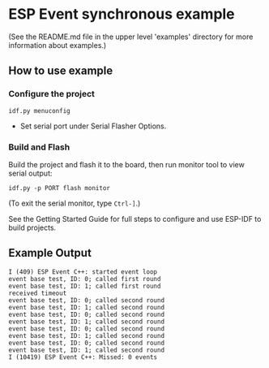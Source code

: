 # ESP Event synchronous example

(See the README.md file in the upper level 'examples' directory for more information about examples.)


## How to use example

### Configure the project

```
idf.py menuconfig
```

* Set serial port under Serial Flasher Options.

### Build and Flash

Build the project and flash it to the board, then run monitor tool to view serial output:

```
idf.py -p PORT flash monitor
```

(To exit the serial monitor, type ``Ctrl-]``.)

See the Getting Started Guide for full steps to configure and use ESP-IDF to build projects.

## Example Output

```
I (409) ESP Event C++: started event loop
event base test, ID: 0; called first round
event base test, ID: 1; called first round
received timeout
event base test, ID: 0; called second round
event base test, ID: 1; called second round
event base test, ID: 0; called second round
event base test, ID: 1; called second round
event base test, ID: 0; called second round
event base test, ID: 1; called second round
event base test, ID: 0; called second round
event base test, ID: 1; called second round
I (10419) ESP Event C++: Missed: 0 events
```
